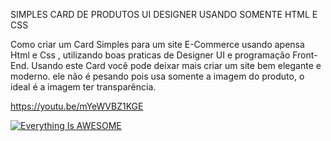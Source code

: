 SIMPLES CARD DE PRODUTOS UI DESIGNER USANDO SOMENTE HTML E CSS

Como criar um Card Simples para um site E-Commerce usando apensa Html e Css , utilizando boas praticas de Designer UI e programação Front-End.
Usando este Card você pode deixar mais criar um site bem elegante e moderno. ele não é pesando pois usa somente a imagem do produto, o ideal é a imagem ter transparência.

https://youtu.be/mYeWVBZ1KGE

[![Everything Is AWESOME](https://img.youtube.com/vi/mYeWVBZ1KGE/0.jpg)](https://youtu.be/mYeWVBZ1KGE "Everything Is AWESOME")
